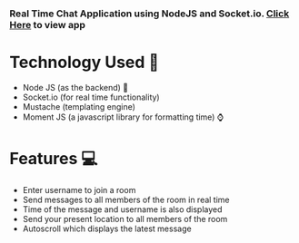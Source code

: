 ### Real Time Chat Application using NodeJS and Socket.io.   [Click Here](https://udeshya-real-time-chat-app.herokuapp.com) to view app

# Technology Used 🧪
  - Node JS (as the backend) 🔧
  - Socket.io (for real time functionality)
  - Mustache (templating engine)
  - Moment JS (a javascript library for formatting time) ⌚
  
# Features 💻
  - Enter username to join a room
  - Send messages to all members of the room in real time
  - Time of the message and username is also displayed
  - Send your present location to all members of the room
  - Autoscroll which displays the latest message
